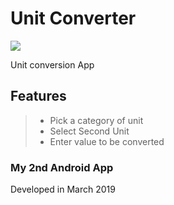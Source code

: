 # Unit Converter
<img src="https://img.icons8.com/dusk/64/000000/org-unit.png"/>

Unit conversion App

## Features
> - Pick a category of unit
> - Select Second Unit
> - Enter value to be converted

### My 2nd Android App
Developed in March 2019
